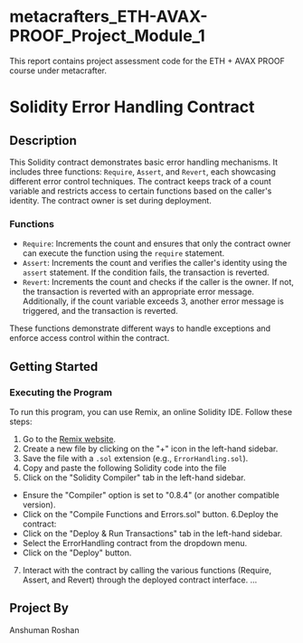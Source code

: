 # metacrafters_ETH-AVAX-PROOF_Project_Module_1
This report contains project assessment code for the ETH + AVAX PROOF course under metacrafter.

# Solidity Error Handling Contract

## Description

This Solidity contract demonstrates basic error handling mechanisms. It includes three functions: `Require`, `Assert`, and `Revert`, each showcasing different error control techniques. The contract keeps track of a count variable and restricts access to certain functions based on the caller's identity. The contract owner is set during deployment.

### Functions

- `Require`: Increments the count and ensures that only the contract owner can execute the function using the `require` statement.
- `Assert`: Increments the count and verifies the caller's identity using the `assert` statement. If the condition fails, the transaction is reverted.
- `Revert`: Increments the count and checks if the caller is the owner. If not, the transaction is reverted with an appropriate error message. Additionally, if the count variable exceeds 3, another error message is triggered, and the transaction is reverted.

These functions demonstrate different ways to handle exceptions and enforce access control within the contract.

## Getting Started

### Executing the Program

To run this program, you can use Remix, an online Solidity IDE. Follow these steps:

1. Go to the [Remix website](https://remix.ethereum.org/).
2. Create a new file by clicking on the "+" icon in the left-hand sidebar.
3. Save the file with a `.sol` extension (e.g., `ErrorHandling.sol`).
4. Copy and paste the following Solidity code into the file
5. Click on the "Solidity Compiler" tab in the left-hand sidebar.
- Ensure the "Compiler" option is set to "0.8.4" (or another compatible version).
- Click on the "Compile Functions and Errors.sol" button.
6.Deploy the contract:
- Click on the "Deploy & Run Transactions" tab in the left-hand sidebar.
- Select the ErrorHandling contract from the dropdown menu.
- Click on the "Deploy" button.
7. Interact with the contract by calling the various functions (Require, Assert, and Revert) through the deployed contract interface.
...
## Project By
Anshuman Roshan


